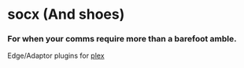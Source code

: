 socx (And shoes)
================

### For when your comms require more than a barefoot amble.

Edge/Adaptor plugins for [plex](https://github.com/nomilous/plex)

